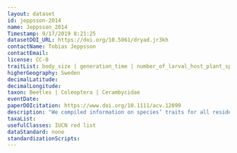 ```yaml
---
layout: dataset
id: jeppsson-2014
name: Jeppsson_2014
Timestamp: 9/17/2019 8:21:25
datasetDOI_URL: https://doi.org/10.5061/dryad.jr3kh
contactName: Tobias Jeppsson
contactEmail: 
license: CC-0
traitList: body_size | generation_time | number_of_larval_host_plant_species | adult_activity_period | overwintering_stage_before_reproduction | substrate_utilization_breadth
higherGeography: Sweden
decimalLatitude: 
decimalLongitude: 
taxon: Beetles | Coleoptera | Cerambycidae
eventDate: 
paperDOIcitation: https://www.doi.org/10.1111/acv.12099
description: "We compiled information on species’ traits for all resident Swedish longhorn beetles (Coleoptera: Cerambycidae) frompublished sources."
taxaList: 
usefulClasses: IUCN red list
dataStandard: none
standardizationScripts: 
---
```

